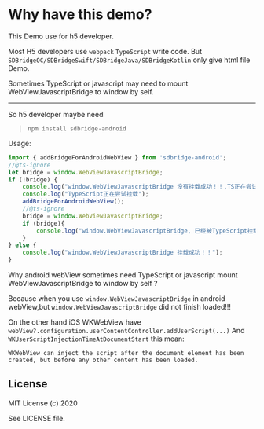 # Why have this demo?

This Demo use for h5 developer.

Most H5 developers use ```webpack``` ```TypeScript``` write code. But ```SDBridgeOC/SDBridgeSwift/SDBridgeJava/SDBridgeKotlin```
only give html file Demo.

Sometimes TypeScript or javascript may need to  mount WebViewJavascriptBridge to window by self.

--------
So h5 developer maybe need 
> `npm install sdbridge-android`

Usage: 
```js
import { addBridgeForAndroidWebView } from 'sdbridge-android';
//@ts-ignore
let bridge = window.WebViewJavascriptBridge;
if (!bridge) {
    console.log("window.WebViewJavascriptBridge 没有挂载成功！！,TS正在尝试挂载");
    console.log("TypeScript正在尝试挂载");
    addBridgeForAndroidWebView();
    //@ts-ignore
    bridge = window.WebViewJavascriptBridge;
    if (bridge){
        console.log("window.WebViewJavascriptBridge, 已经被TypeScript挂载成功！！");
    }
} else {
    console.log("window.WebViewJavascriptBridge 挂载成功！！");
}
```
Why android webView sometimes need TypeScript or javascript mount WebViewJavascriptBridge to window by self ?

Because when you use ```window.WebViewJavascriptBridge``` in android webView,but ```window.WebViewJavascriptBridge``` did not finish loaded!!!

On the other hand iOS WKWebView have ```webView?.configuration.userContentController.addUserScript(...)```
And ```WKUserScriptInjectionTimeAtDocumentStart```
this mean: 
```
WKWebView can inject the script after the document element has been created, but before any other content has been loaded.
```

## License

MIT License (c) 2020

See LICENSE file.
